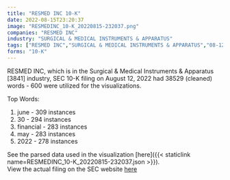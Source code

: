 ```yaml
---
title: "RESMED INC 10-K"
date: 2022-08-15T23:20:37
image: "RESMEDINC_10-K_20220815-232037.png"
companies: "RESMED INC"
industry: "SURGICAL & MEDICAL INSTRUMENTS & APPARATUS"
tags: ["RESMED INC","SURGICAL & MEDICAL INSTRUMENTS & APPARATUS","08-12-2022","10-K"]
forms: "10-K"
---
```

RESMED INC, which is in the Surgical & Medical Instruments & Apparatus [3841] industry, SEC 10-K filing on August 12, 2022 had 38529 (cleaned) words - 600 were utilized for the visualizations.

Top Words:
1. june - 309 instances
2. 30 - 294 instances
3. financial - 283 instances
4. may - 283 instances
5. 2022 - 278 instances


See the parsed data used in the visualization [here]({{< staticlink name=RESMEDINC_10-K_20220815-232037.json >}}).  
View the actual filing on the SEC website [here](https://www.sec.gov/Archives/edgar/data/943819/0000943819-22-000010.txt)